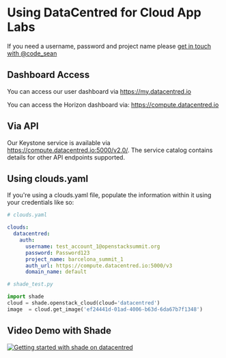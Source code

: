 # Using DataCentred for Cloud App Labs

If you need a username, password and project name please [get in touch with @code_sean](http://ctt.ec/gZa51)

## Dashboard Access

You can access our user dashboard via https://my.datacentred.io

You can access the Horizon dashboard via: https://compute.datacentred.io

## Via API

Our Keystone service is available via https://compute.datacentred.io:5000/v2.0/. The service catalog contains details for other API endpoints supported.

## Using clouds.yaml

If you're using a clouds.yaml file, populate the information within it using your credentials like so:

```yaml
# clouds.yaml

clouds:
  datacentred:
    auth:
      username: test_account_1@openstacksummit.org
      password: Password123
      project_name: barcelona_summit_1
      auth_url: https://compute.datacentred.io:5000/v3
      domain_name: default
```

```python
# shade_test.py

import shade
cloud = shade.openstack_cloud(cloud='datacentred')
image  = cloud.get_image('ef24441d-01ad-4006-b63d-6da67b7f1348')
```

## Video Demo with Shade

[![Getting started with shade on datacentred](http://img.youtube.com/vi/pwq0_FQIAHk/0.jpg)](http://www.youtube.com/watch?v=pwq0_FQIAHk)
